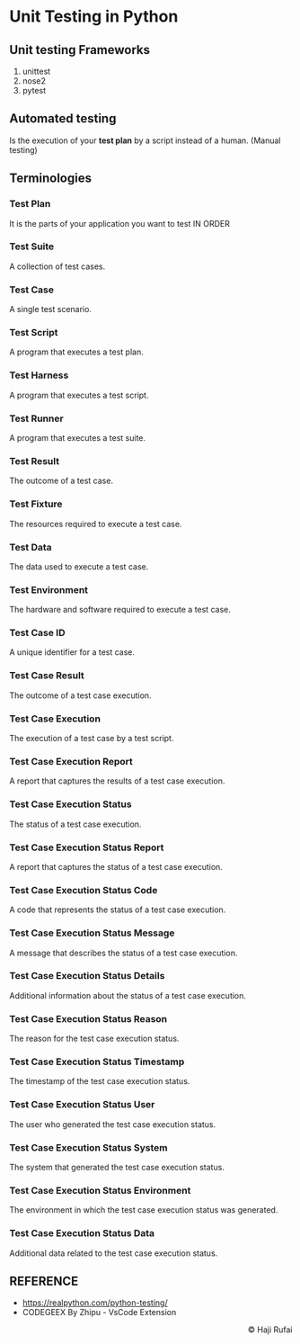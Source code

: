 # Unit Testing in Python
## Unit testing Frameworks
1. unittest
2. nose2
3. pytest

## Automated testing
Is the execution of your **test plan** by a script instead of a human. (Manual testing)

## Terminologies
### Test Plan
It is the parts of your application you want to test IN ORDER

### Test Suite
A collection of test cases.

### Test Case
A single test scenario.

### Test Script
A program that executes a test plan.

### Test Harness
A program that executes a test script.

### Test Runner
A program that executes a test suite.

### Test Result
The outcome of a test case.

### Test Fixture
The resources required to execute a test case.

### Test Data
The data used to execute a test case.

### Test Environment
The hardware and software required to execute a test case.

### Test Case ID
A unique identifier for a test case.

### Test Case Result
The outcome of a test case execution.

### Test Case Execution
The execution of a test case by a test script.

### Test Case Execution Report
A report that captures the results of a test case execution.

### Test Case Execution Status
The status of a test case execution.

### Test Case Execution Status Report
A report that captures the status of a test case execution.

### Test Case Execution Status Code
A code that represents the status of a test case execution.

### Test Case Execution Status Message
A message that describes the status of a test case execution.

### Test Case Execution Status Details
Additional information about the status of a test case execution.

### Test Case Execution Status Reason
The reason for the test case execution status.

### Test Case Execution Status Timestamp
The timestamp of the test case execution status.

### Test Case Execution Status User
The user who generated the test case execution status.

### Test Case Execution Status System
The system that generated the test case execution status.

### Test Case Execution Status Environment
The environment in which the test case execution status was generated.

### Test Case Execution Status Data
Additional data related to the test case execution status.



## REFERENCE
- https://realpython.com/python-testing/
- CODEGEEX By Zhipu - VsCode Extension


<p style="text-align: right;">© Haji Rufai</p>